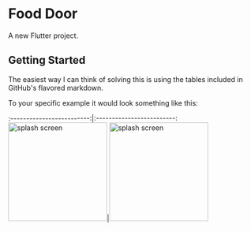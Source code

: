# Food Door

A new Flutter project.

## Getting Started


The easiest way I can think of solving this is using the tables included in GitHub's flavored markdown.

To your specific example it would look something like this:

:-------------------------:|:-------------------------:
<img src='https://user-images.githubusercontent.com/65447144/134810615-13fd2d43-7910-46d7-a0e6-1ddb910a4f94.jpeg' width="200" alt='splash screen '>|<img src='https://user-images.githubusercontent.com/65447144/134810627-90b7e0bf-224f-4ae9-b882-3d7d0dbf966d.jpeg' width="200" alt='splash screen '>
